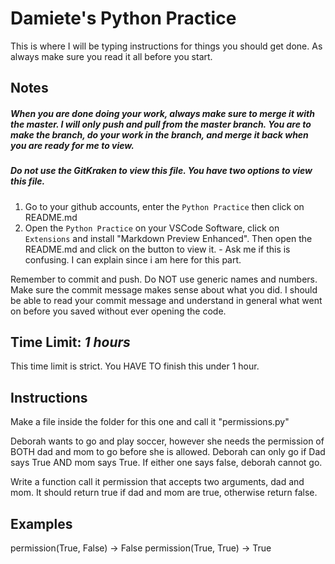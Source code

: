 # Damiete's Python Practice

This is where I will be typing instructions for things you should get done. As always make sure you read it
all before you start.

## Notes

##### When you are done doing your work, always make sure to merge it with the master. I will only push and pull from the master branch. You are to make the branch, do your work in the branch, and merge it back when you are ready for me to view.

##### Do not use the GitKraken to view this file. You have two options to view this file.

1. Go to your github accounts, enter the `Python Practice` then click on README.md
2. Open the `Python Practice` on your VSCode Software, click on `Extensions` and install "Markdown Preview Enhanced". Then open the README.md and click on the button to view it. - Ask me if this is confusing. I can explain since i am here for this part.

Remember to commit and push. Do NOT use generic names and numbers. Make sure the commit message makes sense about what you did. I should be able to read your commit message and understand in general what went on before you saved without ever opening the code.

## Time Limit: _1 hours_

This time limit is strict. You HAVE TO finish this under 1 hour.

## Instructions

Make a file inside the folder for this one and call it "permissions.py"

Deborah wants to go and play soccer, however she needs the permission of BOTH dad and mom to go before she is allowed.
Deborah can only go if Dad says True AND mom says True. If either one says false, deborah cannot go.

Write a function call it permission that accepts two arguments, dad and mom. It should return true if dad and mom are true,
otherwise return false.

## Examples

permission(True, False) → False
permission(True, True) → True
